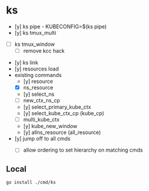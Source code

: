 # ks

- [y] ks pipe - KUBECONFIG=$(ks pipe)
- [y] ks tmux_multi
- [ ] ks tmux_window
  - [ ] remove kcc hack
- [y] ks link
- [y] resources load
- existing commands
  - [y] resource
  - [x] ns_resource
  - [y] select_ns
  - [ ] new_ctx_ns_cp
  - [y] select_primary_kube_ctx
  - [y] select_kube_ctx_cp (kube_cp)
  - [ ] multi_kube_ctx
  - [y] kube_new_window
  - [y] allns_resource (all_resource)
- [y] jump off to all cmds
  - [ ] allow ordering to set hierarchy on matching cmds


## Local
```bash
go install ./cmd/ks
```
